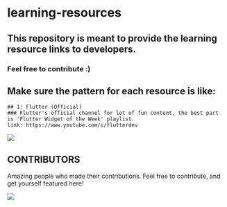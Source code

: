 # learning-resources
## This repository is meant to provide the learning resource links to developers.
### Feel free to contribute :)

## Make sure the pattern for each resource is like:

```
## 1: Flutter (Official)
### Flutter's official channel for lot of fun content, the best part is 'Flutter Widget of the Week' playlist.
link: https://www.youtube.com/c/flutterdev
```

![](https://user-images.githubusercontent.com/60597290/154986722-87cf28ba-7ebf-40a4-9acc-5f4245dfb1a9.png)

## CONTRIBUTORS
Amazing people who made their contributions. Feel free to contribute, and get yourself featured here!

<a href="https://github.com/rashidwassan/learning-resources/graphs/contributors">
  <img src="https://contrib.rocks/image?repo=rashidwassan/learning-resources" />
</a>
